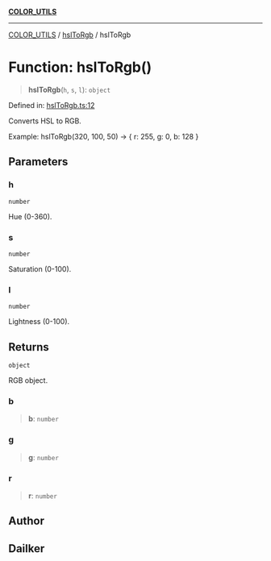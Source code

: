 [**COLOR_UTILS**](../../README.md)

***

[COLOR_UTILS](../../README.md) / [hslToRgb](../README.md) / hslToRgb

# Function: hslToRgb()

> **hslToRgb**(`h`, `s`, `l`): `object`

Defined in: [hslToRgb.ts:12](https://github.com/dailker/everyutil/blob/8ebd741383aff061deffff96bf58a9059d1b9944/src/color/hslToRgb.ts#L12)

Converts HSL to RGB.

Example: hslToRgb(320, 100, 50) → { r: 255, g: 0, b: 128 }

## Parameters

### h

`number`

Hue (0-360).

### s

`number`

Saturation (0-100).

### l

`number`

Lightness (0-100).

## Returns

`object`

RGB object.

### b

> **b**: `number`

### g

> **g**: `number`

### r

> **r**: `number`

## Author

## Dailker
